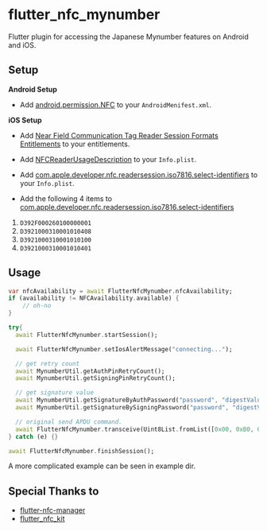 # flutter_nfc_mynumber
Flutter plugin for accessing the Japanese Mynumber features on Android and iOS.

## Setup

**Android Setup**

* Add [android.permission.NFC](https://developer.android.com/reference/android/Manifest.permission.html#NFC) to your `AndroidMenifest.xml`.

**iOS Setup**

* Add [Near Field Communication Tag Reader Session Formats Entitlements](https://developer.apple.com/documentation/bundleresources/entitlements/com_apple_developer_nfc_readersession_formats) to your entitlements.

* Add [NFCReaderUsageDescription](https://developer.apple.com/documentation/bundleresources/information_property_list/nfcreaderusagedescription) to your `Info.plist`.

* Add [com.apple.developer.nfc.readersession.iso7816.select-identifiers](https://developer.apple.com/documentation/bundleresources/information_property_list/select-identifiers) to your `Info.plist`.

* Add the following 4 items to [com.apple.developer.nfc.readersession.iso7816.select-identifiers](https://developer.apple.com/documentation/bundleresources/information_property_list/select-identifiers)

1. `D392F000260100000001`
1. `D3921000310001010408`
1. `D3921000310001010100`
1. `D3921000310001010401`


## Usage

```Dart
var nfcAvailability = await FlutterNfcMynumber.nfcAvailability;
if (availability != NFCAvailability.available) {
    // oh-no
}

try{
  await FlutterNfcMynumber.startSession();

  await FlutterNfcMynumber.setIosAlertMessage("connecting...");

  // get retry count
  await MynumberUtil.getAuthPinRetryCount();
  await MynumberUtil.getSigningPinRetryCount();

  // get signature value
  await MynumberUtil.getSignatureByAuthPassword("password", "digestValue");
  await MynumberUtil.getSignatureBySigningPassword("password", "digestValue");

  // original send APDU command.
  await FlutterNfcMynumber.transceive(Uint8List.fromList([0x00, 0xB0, 0x00, 0x00, 0x04]))
} catch (e) {}

await FlutterNfcMynumber.finishSession();
```

A more complicated example can be seen in example dir.

## Special Thanks to
- [flutter-nfc-manager](https://github.com/okadan/flutter-nfc-manager)
- [flutter_nfc_kit](https://github.com/nfcim/flutter_nfc_kit)




